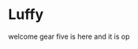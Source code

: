 # Luffy
welcome
gear five is here and it is op 
 
 
     
  
            
                                
                                               
                                                               
                                                                             
                                                 
                                          
                             
              
      
 
